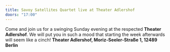```yaml
---
title: Savoy Satellites Quartet live at Theater Adlershof
doors: "17:00"
---
```

Come and join us for a swinging Sunday evening at the respected **Theater Adlershof**. We will put you in such a mood that starting the week afterwards will seem like a cinch! **Theater Adlershof, Moriz-Seeler-Straße 1, 12489 Berlin**